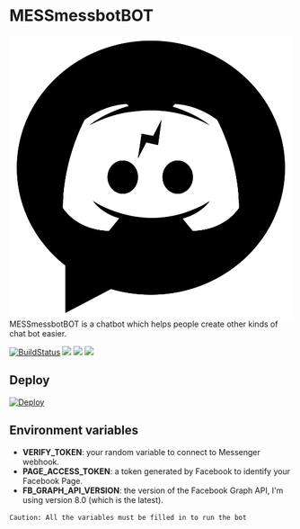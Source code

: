 # MESSmessbotBOT

<img src="https://raw.githubusercontent.com/ketphan02/MessMessBotBot/master/src/utils/images/logo.png" alt="logo" align="right" />

MESSmessbotBOT is a chatbot which helps people create other kinds of chat bot easier.

[![BuildStatus](https://img.shields.io/travis/motdotla/dotenv/master.svg?style=flat-square)](https://dashboard.heroku.com/apps/mess-messbot-bot)
<img src="https://img.shields.io/badge/license-ISC-yellowgreen"/>
<img src="https://img.shields.io/badge/author-PhanKiet-orange"/>
<img src="https://img.shields.io/badge/language-TypeScript-informational"/>

## Deploy

[![Deploy](https://www.herokucdn.com/deploy/button.svg)](https://heroku.com/deploy?template=https://github.com/ketphan02/MessMessBotBot)

## Environment variables
- **VERIFY_TOKEN**: your random variable to connect to Messenger webhook.
- **PAGE_ACCESS_TOKEN**: a token generated by Facebook to identify your Facebook Page.
- **FB_GRAPH_API_VERSION**: the version of the Facebook Graph API, I'm using version 8.0 (which is the latest).
```
Caution: All the variables must be filled in to run the bot
```